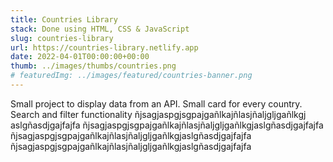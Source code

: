 ```yaml
---
title: Countries Library
stack: Done using HTML, CSS & JavaScript
slug: countries-library
url: https://countries-library.netlify.app
date: 2022-04-01T00:00:00+00:00
thumb: ../images/thumbs/countries.png
# featuredImg: ../images/featured/countries-banner.png
---
```


Small project to display data from an API. Small card for every country. Search and filter functionality ñjsagjaspgjsgpajgañlkajñlasjñaljgljgañlkgj
aslgñasdjgajfajfa ñjsagjaspgjsgpajgañlkajñlasjñaljgljgañlkgjaslgñasdjgajfajfa ñjsagjaspgjsgpajgañlkajñlasjñaljgljgañlkgjaslgñasdjgajfajfa ñjsagjaspgjsgpajgañlkajñlasjñaljgljgañlkgjaslgñasdjgajfajfa
